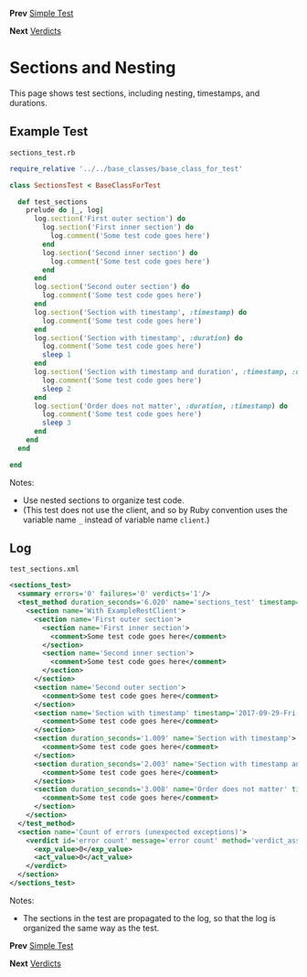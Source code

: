 <!--- GENERATED FILE, DO NOT EDIT --->
**Prev** [Simple Test](./Test.md)

**Next** [Verdicts](./Verdicts.md)


# Sections and Nesting

This page shows test sections, including nesting, timestamps, and durations.

## Example Test

<code>sections_test.rb</code>
```ruby
require_relative '../../base_classes/base_class_for_test'

class SectionsTest < BaseClassForTest

  def test_sections
    prelude do |_, log|
      log.section('First outer section') do
        log.section('First inner section') do
          log.comment('Some test code goes here')
        end
        log.section('Second inner section') do
          log.comment('Some test code goes here')
        end
      end
      log.section('Second outer section') do
        log.comment('Some test code goes here')
      end
      log.section('Section with timestamp', :timestamp) do
        log.comment('Some test code goes here')
      end
      log.section('Section with timestamp', :duration) do
        log.comment('Some test code goes here')
        sleep 1
      end
      log.section('Section with timestamp and duration', :timestamp, :duration) do
        log.comment('Some test code goes here')
        sleep 2
      end
      log.section('Order does not matter', :duration, :timestamp) do
        log.comment('Some test code goes here')
        sleep 3
      end
    end
  end

end
```

Notes:

- Use nested sections to organize test code.
- (This test does not use the client, and so by Ruby convention uses the variable name `_` instead of variable name `client`.)

## Log

<code>test_sections.xml</code>
```xml
<sections_test>
  <summary errors='0' failures='0' verdicts='1'/>
  <test_method duration_seconds='6.020' name='sections_test' timestamp='2017-09-29-Fri-13.46.36.053'>
    <section name='With ExampleRestClient'>
      <section name='First outer section'>
        <section name='First inner section'>
          <comment>Some test code goes here</comment>
        </section>
        <section name='Second inner section'>
          <comment>Some test code goes here</comment>
        </section>
      </section>
      <section name='Second outer section'>
        <comment>Some test code goes here</comment>
      </section>
      <section name='Section with timestamp' timestamp='2017-09-29-Fri-13.46.36.053'>
        <comment>Some test code goes here</comment>
      </section>
      <section duration_seconds='1.009' name='Section with timestamp'>
        <comment>Some test code goes here</comment>
      </section>
      <section duration_seconds='2.003' name='Section with timestamp and duration' timestamp='2017-09-29-Fri-13.46.37.062'>
        <comment>Some test code goes here</comment>
      </section>
      <section duration_seconds='3.008' name='Order does not matter' timestamp='2017-09-29-Fri-13.46.39.065'>
        <comment>Some test code goes here</comment>
      </section>
    </section>
  </test_method>
  <section name='Count of errors (unexpected exceptions)'>
    <verdict id='error count' message='error count' method='verdict_assert_equal?' outcome='passed' volatile='true'>
      <exp_value>0</exp_value>
      <act_value>0</act_value>
    </verdict>
  </section>
</sections_test>
```

Notes:

- The sections in the test are propagated to the log, so that the log is organized the same way as the test.

**Prev** [Simple Test](./Test.md)

**Next** [Verdicts](./Verdicts.md)

